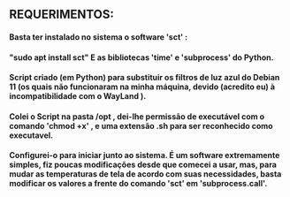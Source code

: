 

## REQUERIMENTOS:
#### Basta ter instalado no sistema o software 'sct' :
#### "sudo apt install sct" E as bibliotecas 'time' e 'subprocess' do Python.


#### Script criado (em Python) para substituir os filtros de luz azul do Debian 11 (os quais não funcionaram na minha máquina, devido (acredito eu) à incompatibilidade com o WayLand ). 


#### Colei o Script na pasta /opt , dei-lhe permissão de executável com o comando 'chmod +x' , e uma extensão .sh para ser reconhecido como executavel.
#### Configurei-o para iniciar junto ao sistema. É um software extremamente simples, fiz poucas modificações desde que comecei a usar, mas, para mudar as temperaturas de tela de acordo com suas necessidades, basta modificar os valores a frente do comando 'sct' em 'subprocess.call'. 
